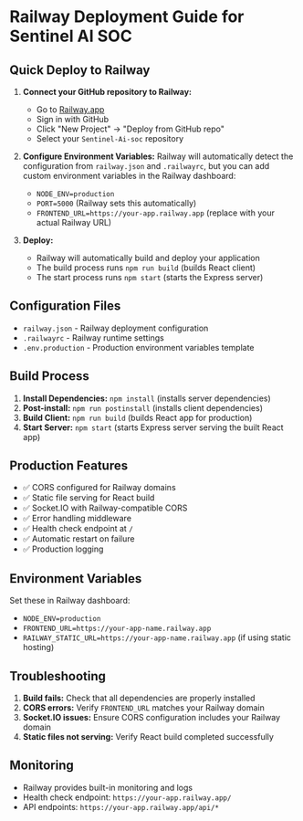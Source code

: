 # Railway Deployment Guide for Sentinel AI SOC

## Quick Deploy to Railway

1. **Connect your GitHub repository to Railway:**
   - Go to [Railway.app](https://railway.app)
   - Sign in with GitHub
   - Click "New Project" → "Deploy from GitHub repo"
   - Select your `Sentinel-Ai-soc` repository

2. **Configure Environment Variables:**
   Railway will automatically detect the configuration from `railway.json` and `.railwayrc`, but you can add custom environment variables in the Railway dashboard:
   - `NODE_ENV=production`
   - `PORT=5000` (Railway sets this automatically)
   - `FRONTEND_URL=https://your-app.railway.app` (replace with your actual Railway URL)

3. **Deploy:**
   - Railway will automatically build and deploy your application
   - The build process runs `npm run build` (builds React client)
   - The start process runs `npm start` (starts the Express server)

## Configuration Files

- `railway.json` - Railway deployment configuration
- `.railwayrc` - Railway runtime settings
- `.env.production` - Production environment variables template

## Build Process

1. **Install Dependencies:** `npm install` (installs server dependencies)
2. **Post-install:** `npm run postinstall` (installs client dependencies)
3. **Build Client:** `npm run build` (builds React app for production)
4. **Start Server:** `npm start` (starts Express server serving the built React app)

## Production Features

- ✅ CORS configured for Railway domains
- ✅ Static file serving for React build
- ✅ Socket.IO with Railway-compatible CORS
- ✅ Error handling middleware
- ✅ Health check endpoint at `/`
- ✅ Automatic restart on failure
- ✅ Production logging

## Environment Variables

Set these in Railway dashboard:

- `NODE_ENV=production`
- `FRONTEND_URL=https://your-app-name.railway.app`
- `RAILWAY_STATIC_URL=https://your-app-name.railway.app` (if using static hosting)

## Troubleshooting

1. **Build fails:** Check that all dependencies are properly installed
2. **CORS errors:** Verify `FRONTEND_URL` matches your Railway domain
3. **Socket.IO issues:** Ensure CORS configuration includes your Railway domain
4. **Static files not serving:** Verify React build completed successfully

## Monitoring

- Railway provides built-in monitoring and logs
- Health check endpoint: `https://your-app.railway.app/`
- API endpoints: `https://your-app.railway.app/api/*`
